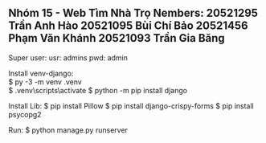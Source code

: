 Nhóm 15 - Web Tìm Nhà  Trọ
Nembers:
    20521295	Trần Anh Hào
    20521095	Bùi Chí Bảo
    20521456	Phạm Văn Khánh
    20521093	Trần Gia Băng
-------------------------------------------------
Super user: 
    usr: admins
    pwd: admin

Install venv-django:  
$ py -3 -m venv .venv  
$ .venv\scripts\activate
$ python -m pip install django

Install Lib:
$ pip install Pillow
$ pip install django-crispy-forms
$ pip install psycopg2

Run:
$ python manage.py runserver